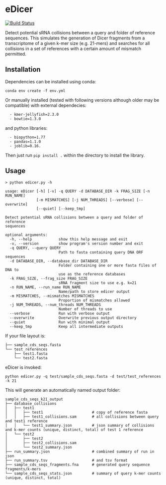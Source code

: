 eDicer
=======

[![Build Status](https://travis-ci.org/fmaguire/eDicer.svg)](https://travis-ci.org/fmaguire/eDicer)

Detect potential sRNA collisions between a query and folder of reference sequences. This simulates the generation of Dicer fragments from a transcriptome of a given k-mer size (e.g. 21-mers) and searches for all collisions in a set of references with a certain amount of mismatch permitted.

Installation
------------

Dependencies can be installed using conda:

`conda env create -f env.yml`

Or manually installed (tested with following versions although older may be compatible) with external dependecies:

```
  - kmer-jellyfish=2.3.0
  - bowtie=1.3.0
```

and python libraries:
```
  - biopython=1.77
  - pandas=1.1.0
  - joblib=0.16.
```

Then just run `pip install .` within the directory to install the library.

Usage
-------

```
> python edicer.py -h

usage: eDicer [-h] [-v] -q QUERY -d DATABASE_DIR -k FRAG_SIZE [-n RUN_NAME]
              [-m MISMATCHES] [-j NUM_THREADS] [--verbose] [--overwrite]
              [--quiet] [--keep_tmp]

Detect potential sRNA collisions between a query and folder of reference
sequences

optional arguments:
  -h, --help            show this help message and exit
  -v, --version         show program's version number and exit
  -q QUERY, --query QUERY
                        Path to fasta containing query DNA ORF sequences
  -d DATABASE_DIR, --database_dir DATABASE_DIR
                        Folder containing one or more fasta files of DNA to
                        use as the reference databases
  -k FRAG_SIZE, --frag_size FRAG_SIZE
                        sRNA fragment size to use e.g. k=21
  -n RUN_NAME, --run_name RUN_NAME
                        Name/path to store edicer output
  -m MISMATCHES, --mismatches MISMATCHES
                        Proportion of mismatches allowed
  -j NUM_THREADS, --num_threads NUM_THREADS
                        Number of threads to use
  --verbose             Run with verbose output
  --overwrite           Overwrite previous output directory
  --quiet               Run with minimal output
  --keep_tmp            Keep all intermediate outputs
```

If your file layout is:

```
├── sample_cds_seqs.fasta
└── test_references
    ├── test1.fasta
    └── test2.fasta
```

eDicer is invoked:

```python edicer.py -q test/sample_cds_seqs.fasta -d test/test_references -k 21```

This will generate an automatically named output folder:

```
sample_cds_seqs_k21_output
├── database_collisions
│   ├── test1
│   │   ├── test1                      # copy of reference fasta
│   │   ├── test1_collisions.sam       # all collisions between query and test1 reference
│   │   └── test1_summary.json         # json summary of collisions and k-mer counts (unique, distinct, total) of test 1 reference
│   └── test2                          
│       ├── test2
│       ├── test2_collisions.sam
│       └── test2_summary.json
├── run_summary.json                   # combined summary of run in json
├── run_summary.tsv                    # and tsv format
├── sample_cds_seqs_fragments.fna      # generated query sequence fragments/k-mers
└── sample_cds_seqs_stats.json         # summary of query k-mer counts (unique, distinct, total)
```






